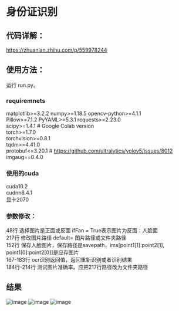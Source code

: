 # 身份证识别
## 代码详解：
https://zhuanlan.zhihu.com/p/559978244
## 使用方法：
运行 run.py。 
### requiremnets
matplotlib>=3.2.2 
numpy>=1.18.5 
opencv-python>=4.1.1  
Pillow>=7.1.2 
PyYAML>=5.3.1 
requests>=2.23.0  
scipy>=1.4.1  # Google Colab version  
torch>=1.7.0  
torchvision>=0.8.1  
tqdm>=4.41.0  
protobuf<=3.20.1  # https://github.com/ultralytics/yolov5/issues/8012 
imgaug==0.4.0 

### 使用的cuda
cuda10.2  
cudnn8.4.1  
显卡2070  

### 参数修改：
48行  选择图片是正面或反面  ifFan = True表示图片为反面：人脸面  
217行  修改图片路径 default= 图片路径或文件夹路径  
152行 保存人脸图片，保存路径是savepath，ims[point1[1]:point2[1], point1[0]:point2[0]]是应存图片  
167-183行 ocr识别返回值，返回重新识别或者识别结果  
184行-214行 测试图片准确率。应把217行路径改为文件夹路径 

## 结果
![image](https://user-images.githubusercontent.com/48619705/187690399-c31d31b4-1594-4858-9623-5a6f11855e50.png)
![image](https://user-images.githubusercontent.com/48619705/187690364-e815471e-6333-41ff-bfe4-deb0c343e14f.png)
![image](https://user-images.githubusercontent.com/48619705/187690330-187f4cd1-e99c-4a72-a750-b02f3f551472.png)


